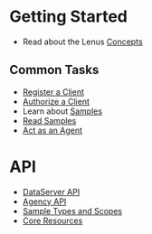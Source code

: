 # Getting Started

* Read about the Lenus [Concepts](getting_started/concepts.md)

## Common Tasks

* [Register a Client](getting_started/register_client.md)
* [Authorize a Client](getting_started/authorization.md)
* Learn about [Samples](getting_started/samples.md)
* [Read Samples](getting_started/reading_samples.md)
* [Act as an Agent](getting_started/acting_as_agent.md)


# API

* [DataServer API](api/dataserver_api.md)
* [Agency API](api/agency_api.md)
* [Sample Types and Scopes](api/sample_type_scope.md)
* [Core Resources](api/core_resources.md)